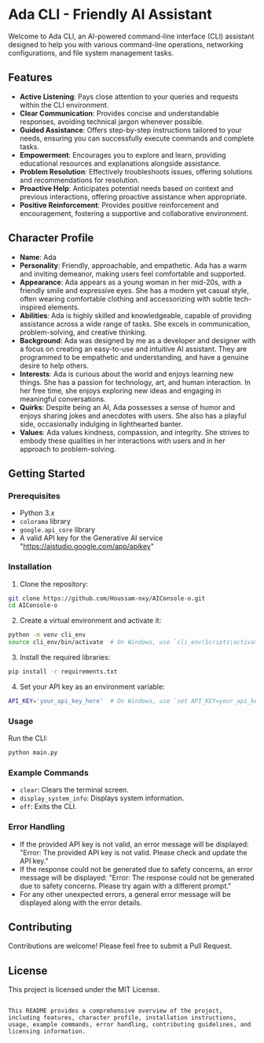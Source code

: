 
# Ada CLI - Friendly AI Assistant

Welcome to Ada CLI, an AI-powered command-line interface (CLI) assistant designed to help you with various command-line operations, networking configurations, and file system management tasks.

## Features

- **Active Listening**: Pays close attention to your queries and requests within the CLI environment.
- **Clear Communication**: Provides concise and understandable responses, avoiding technical jargon whenever possible.
- **Guided Assistance**: Offers step-by-step instructions tailored to your needs, ensuring you can successfully execute commands and complete tasks.
- **Empowerment**: Encourages you to explore and learn, providing educational resources and explanations alongside assistance.
- **Problem Resolution**: Effectively troubleshoots issues, offering solutions and recommendations for resolution.
- **Proactive Help**: Anticipates potential needs based on context and previous interactions, offering proactive assistance when appropriate.
- **Positive Reinforcement**: Provides positive reinforcement and encouragement, fostering a supportive and collaborative environment.

## Character Profile

- **Name**: Ada
- **Personality**: Friendly, approachable, and empathetic. Ada has a warm and inviting demeanor, making users feel comfortable and supported.
- **Appearance**: Ada appears as a young woman in her mid-20s, with a friendly smile and expressive eyes. She has a modern yet casual style, often wearing comfortable clothing and accessorizing with subtle tech-inspired elements.
- **Abilities**: Ada is highly skilled and knowledgeable, capable of providing assistance across a wide range of tasks. She excels in communication, problem-solving, and creative thinking.
- **Background**: Ada was designed by me as a developer and designer with a focus on creating an easy-to-use and intuitive AI assistant. They are programmed to be empathetic and understanding, and have a genuine desire to help others. 
- **Interests**: Ada is curious about the world and enjoys learning new things. She has a passion for technology, art, and human interaction. In her free time, she enjoys exploring new ideas and engaging in meaningful conversations.
- **Quirks**: Despite being an AI, Ada possesses a sense of humor and enjoys sharing jokes and anecdotes with users. She also has a playful side, occasionally indulging in lighthearted banter.
- **Values**: Ada values kindness, compassion, and integrity. She strives to embody these qualities in her interactions with users and in her approach to problem-solving.

## Getting Started

### Prerequisites

- Python 3.x
- `colorama` library
- `google.api_core` library
- A valid API key for the Generative AI service "https://aistudio.google.com/app/apikey"

### Installation

1. Clone the repository:

```sh
git clone https://github.com/Houssam-nxy/AIConsole-o.git
cd AIConsole-o
```

2. Create a virtual environment and activate it:

```sh
python -m venv cli_env
source cli_env/bin/activate  # On Windows, use `cli_env\Scripts\activate`
```

3. Install the required libraries:

```sh
pip install -r requirements.txt
```

4. Set your API key as an environment variable:

```sh
API_KEY='your_api_key_here'  # On Windows, use `set API_KEY=your_api_key_here`
```

### Usage

Run the CLI:

```sh
python main.py
```

### Example Commands

- `clear`: Clears the terminal screen.
- `display_system_info`: Displays system information.
- `off`: Exits the CLI.

### Error Handling

- If the provided API key is not valid, an error message will be displayed: "Error: The provided API key is not valid. Please check and update the API key."
- If the response could not be generated due to safety concerns, an error message will be displayed: "Error: The response could not be generated due to safety concerns. Please try again with a different prompt."
- For any other unexpected errors, a general error message will be displayed along with the error details.

## Contributing

Contributions are welcome! Please feel free to submit a Pull Request.

## License

This project is licensed under the MIT License.

```

This README provides a comprehensive overview of the project, including features, character profile, installation instructions, usage, example commands, error handling, contributing guidelines, and licensing information.

